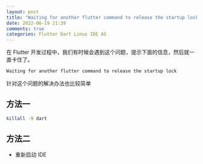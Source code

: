 ```yaml
---
layout: post
title: "Waiting for another flutter command to release the startup lock 问题解决"
date: 2022-06-19 21:39
comments: true
categories: Flutter Dart Linux IDE AS
---
```

在 Flutter 开发过程中，我们有时候会遇到这个问题，提示下面的信息，然后就一直卡住了。

```bash
Waiting for another flutter command to release the startup lock
```

针对这个问题的解决办法也比较简单

<!--more-->

## 方法一
```bash
killall -9 dart
```

## 方法二
  * 重新启动 IDE

